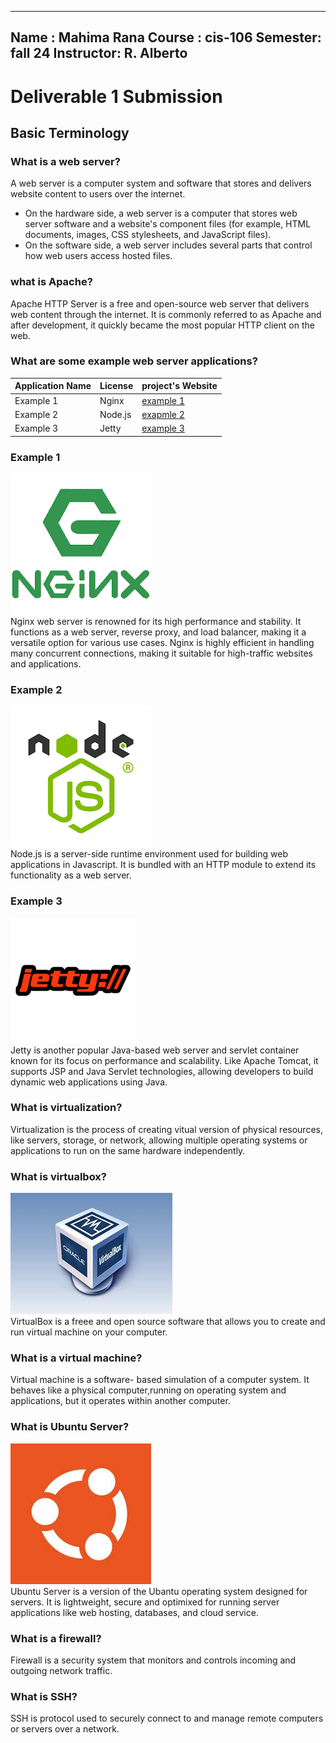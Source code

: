 ----
Name : Mahima Rana
Course : cis-106
Semester: fall 24
Instructor: R. Alberto
----

# Deliverable 1 Submission

## Basic Terminology

### What is a web server?
A web server is a computer system and software that stores and delivers website content to users over the internet.
* On the hardware side, a web server is a computer that stores web server software and a website's component files (for example, HTML documents, images, CSS stylesheets, and JavaScript files).
* On the software side, a web server includes several parts that control how web users access hosted files. 

### what is Apache?
Apache HTTP Server is a free and open-source web server that delivers web content through the internet. It is commonly referred to as Apache and after development, it quickly became the most popular HTTP client on the web. 
### What are some example web server applications?
| Application Name | License   |project's Website                                                   |
|------------------|-----------|--------------------------------------------------------------------|
|Example 1         | Nginx     |[example 1](https://medium.com/@gwenilorac/web-servers-fc92e7300099)|
|Example 2         | Node.js   |[exapmle 2](https://www.cloudpanel.io/blog/linux-web-servers/)      |
|Example 3         | Jetty     | [example 3](https://www.cloudpanel.io/blog/linux-web-servers/)     |  
### Example 1
![logo1](logo1.png)<br>
Nginx web server is renowned for its high performance and stability. It functions as a web server, reverse proxy, and load balancer, making it a versatile option for various use cases. Nginx is highly efficient in handling many concurrent connections, making it suitable for high-traffic websites and applications.

### Example 2
![logo2](logo2.png)<br>
Node.js is a server-side runtime environment used for building web applications in Javascript. It is bundled with an HTTP module to extend its functionality as a web server.

### Example 3
![logo3](logo3.png)<br>
Jetty is another popular Java-based web server and servlet container known for its focus on performance and scalability. Like Apache Tomcat, it supports JSP and Java Servlet technologies, allowing developers to build dynamic web applications using Java.

### What is virtualization?
Virtualization is the process of creating vitual version of physical resources, like servers, storage, or network, allowing multiple operating systems or applications to run on the same hardware independently. 

### What is virtualbox?
![logo virtualbox](virtualbox.png)<br>
VirtualBox is a freee and open source software that allows you to create and run virtual machine on your computer. 

### What is a virtual machine?
Virtual machine is a software- based simulation of a computer system. It behaves like a physical computer,running on operating system and applications, but it operates within another computer.

### What is Ubuntu Server?
![logo Ubuntu](ubuntu.png)<br>
Ubuntu Server is a version of the Ubantu operating system designed for servers. It is lightweight, secure and optimixed for running server applications like web hosting, databases, and cloud service. 

### What is a firewall?
Firewall is a security system that monitors and controls incoming and outgoing network traffic.

### What is SSH?
SSH is protocol used to securely connect to and manage remote computers or servers over a network. 
